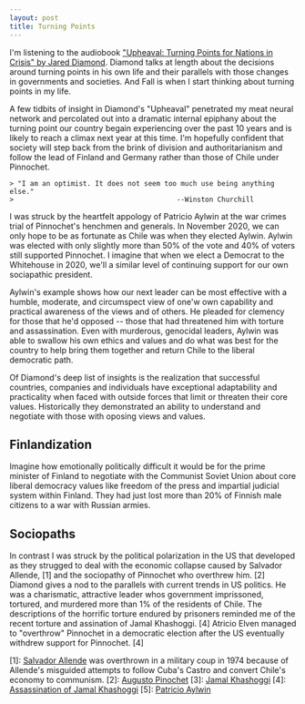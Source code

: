 ```yaml
---
layout: post
title: Turning Points
---
```


I'm listening to the audiobook ["Upheaval: Turning Points for Nations in Crisis" by Jared Diamond](https://sdcl.overdrive.com/media/4264943). Diamond talks at length about the decisions around turning points in his own life and their parallels with those changes in governments and societies. And Fall is when I start thinking about turning points in my life.

A few tidbits of insight in Diamond's "Upheaval" penetrated my meat neural network and percolated out into a dramatic internal epiphany about the turning point our country begain experiencing over the past 10 years and is likely to reach a climax next year at this time. I'm hopefully confident that society will step back from the brink of division and authoritarianism and follow the lead of Finland and Germany rather than those of Chile under Pinnochet.

    > "I am an optimist. It does not seem too much use being anything else."
    >                                        --Winston Churchill

I was struck by the heartfelt appology of Patricio Aylwin at the war crimes trial of Pinnochet's henchmen and generals.
In November 2020, we can only hope to be as fortunate as Chile was when they elected Aylwin.
Aylwin was elected with only slightly more than 50% of the vote and 40% of voters still supported Pinnochet.
I imagine that when we elect a Democrat to the Whitehouse in 2020, we'll a similar level of continuing support for our own sociapathic president.

Aylwin's example shows how our next leader can be most effective with a humble, moderate, and circumspect view of one'w own capability and practical awareness of the views and of others.
He pleaded for clemency for those that he'd opposed -- those that had threatened him with torture and assassination.
Even with murderous, genocidal leaders, Aylwin was able to swallow his own ethics and values and do what was best for the country to help bring them together and return Chile to the liberal democratic path.

Of Diamond's deep list of insights is the realization that successful countries, companies and individuals have exceptional adaptability and practicality when faced with outside forces that limit or threaten their core values.
Historically they demonstrated an ability to understand and negotiate with those with oposing views and values.

## Finlandization

Imagine how emotionally politically difficult it would be for the prime minister of Finland to negotiate with the Communist Soviet Union about core liberal democracy values like freedom of the press and impartial judicial system within Finland. They had just lost more than 20% of Finnish male citizens to a war with Russian armies.

## Sociopaths

In contrast I was struck by the political polarization in the US that developed as they strugged to deal with the economic collapse caused by Salvador Allende, [1] and the sociopathy of Pinnochet who overthrew him. [2] Diamond gives a nod to the parallels with current trends in US politics. He was a charismatic, attractive leader whos government imprissoned, tortured, and murdered more than 1% of the residents of Chile. The descriptions of the horrific torture endured by prisoners reminded me of the recent torture and assination of Jamal Khashoggi. [4]
Atricio Elven managed to "overthrow" Pinnochet in a democratic election after the US eventually withdrew support for Pinnochet. [4]

[1]: [Salvador Allende](https://en.wikipedia.org/wiki/Salvador_Allende) was overthrown in a military coup in 1974 because of Allende's misguided attempts to follow Cuba's Castro and convert Chile's economy to communism.
[2]: [Augusto Pinochet](https://en.wikipedia.org/wiki/Augusto_Pinochet)
[3]: [Jamal Khashoggi](https://en.wikipedia.org/wiki/Jamal_Khashoggi)
[4]: [Assassination of Jamal Khashoggi](https://en.wikipedia.org/wiki/Assassination_of_Jamal_Khashoggi)
[5]: [Patricio Aylwin](https://en.wikipedia.org/wiki/Patricio_Aylwin)
